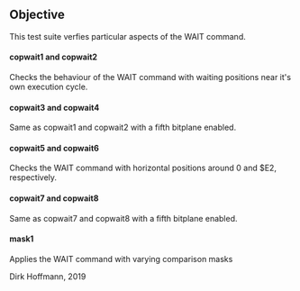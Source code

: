 ## Objective

This test suite verfies particular aspects of the WAIT command.

#### copwait1 and copwait2

Checks the behaviour of the WAIT command with waiting positions near it's own execution cycle. 

#### copwait3 and copwait4

Same as copwait1 and copwait2 with a fifth bitplane enabled.

#### copwait5 and copwait6

Checks the WAIT command with horizontal positions around 0 and $E2, respectively. 

#### copwait7 and copwait8

Same as copwait7 and copwait8 with a fifth bitplane enabled.

#### mask1

Applies the WAIT command with varying comparison masks

Dirk Hoffmann, 2019